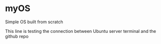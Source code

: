 # myOS
Simple OS built from scratch

This line is testing the connection between Ubuntu server terminal and the github repo
